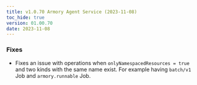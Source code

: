 ```yaml
---
title: v1.0.70 Armory Agent Service (2023-11-08)
toc_hide: true
version: 01.00.70
date: 2023-11-08
---
```


### Fixes
- Fixes an issue with operations when `onlyNamespacedResources = true` and two kinds with the same name exist. For example having `batch/v1` Job and `armory.runnable` Job.
